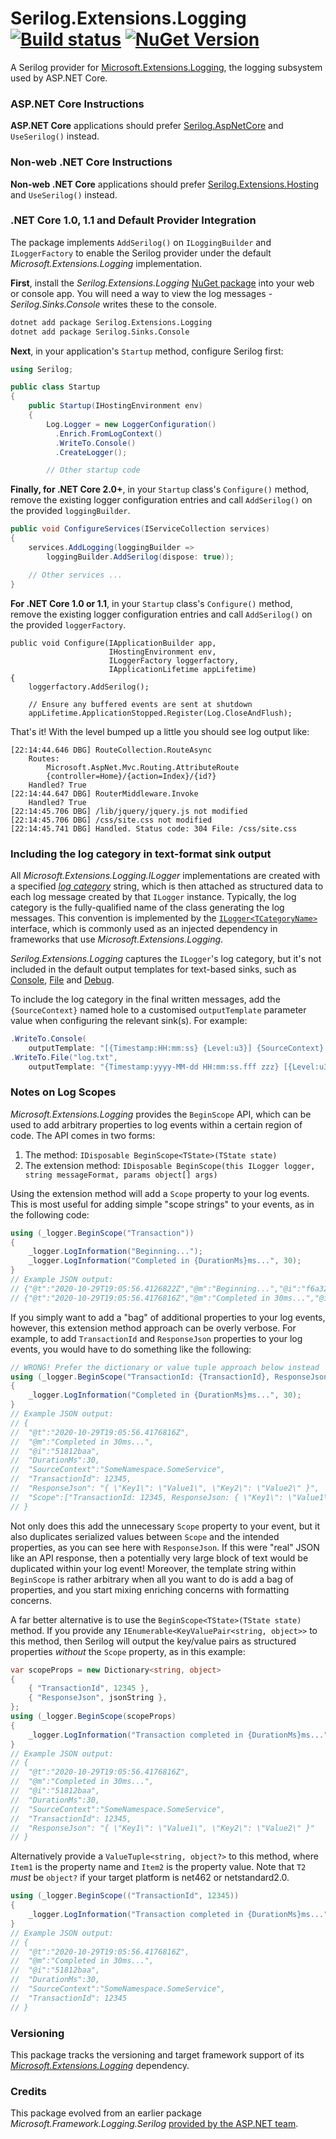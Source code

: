 # Serilog.Extensions.Logging&nbsp;[![Build status](https://github.com/serilog/serilog-extensions-logging/actions/workflows/ci.yml/badge.svg?branch=dev)](https://github.com/serilog/serilog-extensions-logging/actions)&nbsp;[![NuGet Version](http://img.shields.io/nuget/v/Serilog.Extensions.Logging.svg?style=flat)](https://www.nuget.org/packages/Serilog.Extensions.Logging/)

A Serilog provider for [Microsoft.Extensions.Logging](https://www.nuget.org/packages/Microsoft.Extensions.Logging), the logging subsystem used by ASP.NET Core.

### ASP.NET Core Instructions

**ASP.NET Core** applications should prefer [Serilog.AspNetCore](https://github.com/serilog/serilog-aspnetcore) and `UseSerilog()` instead.

### Non-web .NET Core Instructions

**Non-web .NET Core** applications should prefer [Serilog.Extensions.Hosting](https://github.com/serilog/serilog-extensions-hosting) and `UseSerilog()` instead.

### .NET Core 1.0, 1.1 and Default Provider Integration

The package implements `AddSerilog()` on `ILoggingBuilder` and `ILoggerFactory` to enable the Serilog provider under the default _Microsoft.Extensions.Logging_ implementation.

**First**, install the _Serilog.Extensions.Logging_ [NuGet package](https://www.nuget.org/packages/Serilog.Extensions.Logging) into your web or console app. You will need a way to view the log messages - _Serilog.Sinks.Console_ writes these to the console.

```sh
dotnet add package Serilog.Extensions.Logging
dotnet add package Serilog.Sinks.Console
```

**Next**, in your application's `Startup` method, configure Serilog first:

```csharp
using Serilog;

public class Startup
{
    public Startup(IHostingEnvironment env)
    {
        Log.Logger = new LoggerConfiguration()
          .Enrich.FromLogContext()
          .WriteTo.Console()
          .CreateLogger();

        // Other startup code
```

**Finally, for .NET Core 2.0+**, in your `Startup` class's `Configure()` method, remove the existing logger configuration entries and
call `AddSerilog()` on the provided `loggingBuilder`.

```csharp
public void ConfigureServices(IServiceCollection services)
{
    services.AddLogging(loggingBuilder =>
        loggingBuilder.AddSerilog(dispose: true));

    // Other services ...
}
```

**For .NET Core 1.0 or 1.1**, in your `Startup` class's `Configure()` method, remove the existing logger configuration entries and call `AddSerilog()` on the provided `loggerFactory`.

```
public void Configure(IApplicationBuilder app,
                      IHostingEnvironment env,
                      ILoggerFactory loggerfactory,
                      IApplicationLifetime appLifetime)
{
    loggerfactory.AddSerilog();

    // Ensure any buffered events are sent at shutdown
    appLifetime.ApplicationStopped.Register(Log.CloseAndFlush);
```

That's it! With the level bumped up a little you should see log output like:

```
[22:14:44.646 DBG] RouteCollection.RouteAsync
	Routes:
		Microsoft.AspNet.Mvc.Routing.AttributeRoute
		{controller=Home}/{action=Index}/{id?}
	Handled? True
[22:14:44.647 DBG] RouterMiddleware.Invoke
	Handled? True
[22:14:45.706 DBG] /lib/jquery/jquery.js not modified
[22:14:45.706 DBG] /css/site.css not modified
[22:14:45.741 DBG] Handled. Status code: 304 File: /css/site.css
```

### Including the log category in text-format sink output
All _Microsoft.Extensions.Logging.ILogger_ implementations are created with a specified [_log category_](https://learn.microsoft.com/en-us/dotnet/core/extensions/logging?tabs=command-line#log-category) string, which is then attached as structured data to each log message created by that `ILogger` instance. Typically, the log category is the fully-qualified name of the class generating the log messages. This convention is implemented by the [`ILogger<TCategoryName>`](https://learn.microsoft.com/en-us/dotnet/api/microsoft.extensions.logging.ilogger-1) interface, which is commonly used as an injected dependency in frameworks that use _Microsoft.Extensions.Logging_.

_Serilog.Extensions.Logging_ captures the `ILogger`'s log category, but it's not included in the default output templates for text-based sinks, such as [Console](https://github.com/serilog/serilog-sinks-console), [File](https://github.com/serilog/serilog-sinks-file) and [Debug](https://github.com/serilog/serilog-sinks-debug).

To include the log category in the final written messages, add the `{SourceContext}` named hole to a customised `outputTemplate` parameter value when configuring the relevant sink(s). For example:
```csharp
.WriteTo.Console(
    outputTemplate: "[{Timestamp:HH:mm:ss} {Level:u3}] {SourceContext}: {Message:lj}{NewLine}{Exception}")
.WriteTo.File("log.txt",
    outputTemplate: "{Timestamp:yyyy-MM-dd HH:mm:ss.fff zzz} [{Level:u3}] {SourceContext}: {Message:lj}{NewLine}{Exception}")
```

### Notes on Log Scopes

_Microsoft.Extensions.Logging_ provides the `BeginScope` API, which can be used to add arbitrary properties to log events within a certain region of code. The API comes in two forms:

1. The method: `IDisposable BeginScope<TState>(TState state)`
2. The extension method: `IDisposable BeginScope(this ILogger logger, string messageFormat, params object[] args)`

Using the extension method will add a `Scope` property to your log events. This is most useful for adding simple "scope strings" to your events, as in the following code:

```csharp
using (_logger.BeginScope("Transaction"))
{
    _logger.LogInformation("Beginning...");
    _logger.LogInformation("Completed in {DurationMs}ms...", 30);
}
// Example JSON output:
// {"@t":"2020-10-29T19:05:56.4126822Z","@m":"Beginning...","@i":"f6a328e9","SourceContext":"SomeNamespace.SomeService","Scope":["Transaction"]}
// {"@t":"2020-10-29T19:05:56.4176816Z","@m":"Completed in 30ms...","@i":"51812baa","DurationMs":30,"SourceContext":"SomeNamespace.SomeService","Scope":["Transaction"]}
```

If you simply want to add a "bag" of additional properties to your log events, however, this extension method approach can be overly verbose. For example, to add `TransactionId` and `ResponseJson` properties to your log events, you would have to do something like the following:

```csharp
// WRONG! Prefer the dictionary or value tuple approach below instead
using (_logger.BeginScope("TransactionId: {TransactionId}, ResponseJson: {ResponseJson}", 12345, jsonString))
{
    _logger.LogInformation("Completed in {DurationMs}ms...", 30);
}
// Example JSON output:
// {
//	"@t":"2020-10-29T19:05:56.4176816Z",
//	"@m":"Completed in 30ms...",
//	"@i":"51812baa",
//	"DurationMs":30,
//	"SourceContext":"SomeNamespace.SomeService",
//	"TransactionId": 12345,
//	"ResponseJson": "{ \"Key1\": \"Value1\", \"Key2\": \"Value2\" }",
//	"Scope":["TransactionId: 12345, ResponseJson: { \"Key1\": \"Value1\", \"Key2\": \"Value2\" }"]
// }
```

Not only does this add the unnecessary `Scope` property to your event, but it also duplicates serialized values between `Scope` and the intended properties, as you can see here with `ResponseJson`. If this were "real" JSON like an API response, then a potentially very large block of text would be duplicated within your log event!
Moreover, the template string within `BeginScope` is rather arbitrary when all you want to do is add a bag of properties, and you start mixing enriching concerns with formatting concerns.

A far better alternative is to use the `BeginScope<TState>(TState state)` method. If you provide any `IEnumerable<KeyValuePair<string, object>>` to this method, then Serilog will output the key/value pairs as structured properties _without_ the `Scope` property, as in this example:

```csharp
var scopeProps = new Dictionary<string, object>
{
    { "TransactionId", 12345 },
    { "ResponseJson", jsonString },
};
using (_logger.BeginScope(scopeProps)
{
    _logger.LogInformation("Transaction completed in {DurationMs}ms...", 30);
}
// Example JSON output:
// {
//	"@t":"2020-10-29T19:05:56.4176816Z",
//	"@m":"Completed in 30ms...",
//	"@i":"51812baa",
//	"DurationMs":30,
//	"SourceContext":"SomeNamespace.SomeService",
//	"TransactionId": 12345,
//	"ResponseJson": "{ \"Key1\": \"Value1\", \"Key2\": \"Value2\" }"
// }
```

Alternatively provide a `ValueTuple<string, object?>` to this method, where `Item1` is the property name and `Item2` is the property value.
Note that `T2` _must_ be `object?` if your target platform is net462 or netstandard2.0.

```csharp
using (_logger.BeginScope(("TransactionId", 12345))
{
    _logger.LogInformation("Transaction completed in {DurationMs}ms...", 30);
}
// Example JSON output:
// {
//	"@t":"2020-10-29T19:05:56.4176816Z",
//	"@m":"Completed in 30ms...",
//	"@i":"51812baa",
//	"DurationMs":30,
//	"SourceContext":"SomeNamespace.SomeService",
//	"TransactionId": 12345
// }
```

### Versioning

This package tracks the versioning and target framework support of its [_Microsoft.Extensions.Logging_](https://nuget.org/packages/Microsoft.Extensions.Logging) dependency.

### Credits

This package evolved from an earlier package _Microsoft.Framework.Logging.Serilog_ [provided by the ASP.NET team](https://github.com/aspnet/Logging/pull/182).
